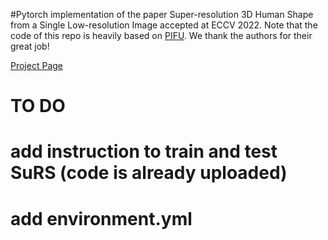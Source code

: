 #Pytorch implementation of the paper Super-resolution 3D Human Shape from a Single Low-resolution Image accepted at ECCV 2022.
Note that the code of this repo is heavily based on [PIFU](https://shunsukesaito.github.io/PIFu/). We thank the authors for their great job!

[Project Page](https://marcopesavento.github.io/SuRS/)

# TO DO
# add instruction to train and test SuRS (code is already uploaded)
# add environment.yml
